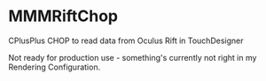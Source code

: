 MMMRiftChop
===========

CPlusPlus CHOP to read data from Oculus Rift in TouchDesigner

Not ready for production use - something's currently not right in my Rendering Configuration.
